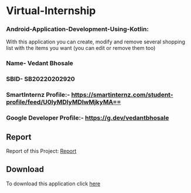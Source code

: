 # Virtual-Internship

### Android-Application-Development-Using-Kotlin: 
With this application you can create, modify and remove several shopping list with the items you want (you can edit or remove them too)

### Name- Vedant Bhosale

### SBID- SB20220202920

### SmartInternz Profile:- https://smartinternz.com/student-profile/feed/U0IyMDIyMDIwMjkyMA==

### Google Developer Profile:- https://g.dev/vedantbhosale

## Report
Report of this Project: [Report](https://github.com/smartinternz02/SPSGP-54826-Virtual-Internship---Android-Application-Development-Using-Kotlin/blob/master/Report/Project-Report.pdf)

## Download
To download this application click [here](https://github.com/smartinternz02/SPSGP-54826-Virtual-Internship---Android-Application-Development-Using-Kotlin/blob/master/APK/app.apk)


